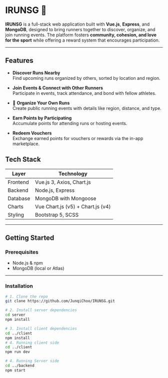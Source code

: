 # IRUNSG 🏃

**IRUNSG** is a full-stack web application built with **Vue.js**, **Express**, and **MongoDB**, designed to bring runners together to discover, organize, and join running events. The platform fosters **community, cohesion, and love for the sport** while offering a reward system that encourages participation.

---

## Features

- **Discover Runs Nearby**  
  Find upcoming runs organized by others, sorted by location and region.

- **Join Events & Connect with Other Runners**  
  Participate in events, track attendance, and bond with fellow athletes.

- 📅 **Organize Your Own Runs**  
  Create public running events with details like region, distance, and type.

- **Earn Points by Participating**  
  Accumulate points for attending runs or hosting events.

- **Redeem Vouchers**  
  Exchange earned points for vouchers or rewards via the in-app marketplace.


## Tech Stack

| Layer     | Technology    |
|-----------|---------------|
| Frontend  | Vue.js 3, Axios, Chart.js |
| Backend   | Node.js, Express |
| Database  | MongoDB with Mongoose |
| Charts    | Vue Chart.js (v5) + Chart.js (v4) |
| Styling   | Bootstrap 5, SCSS |

---

## Getting Started

### Prerequisites

- Node.js & npm
- MongoDB (local or Atlas)

---

### Installation

```bash
# 1. Clone the repo
git clone https://github.com/JunqiChoo/IRUNSG.git

# 2. Install server dependencies
cd server
npm install

# 3. Install client dependencies
cd ../client
npm install
# 4. Running client side
cd ../client
npm run dev

# 4. Running Server side
cd ../backend
npm start








